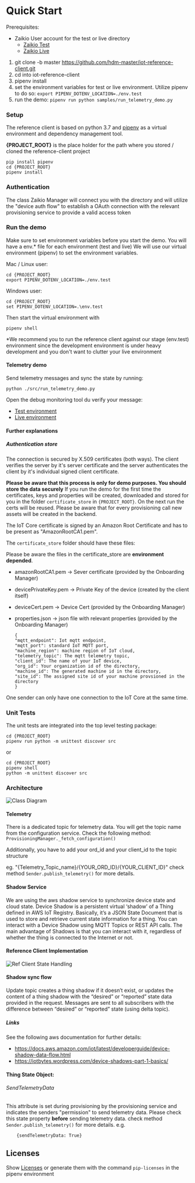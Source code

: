 # Quick Start
Prerequisites: 
- Zaikio User account for the test or live directory
    - [Zaikio Test](https://directory.sandbox.zaikio.com)
    - [Zaikio Live](https://directory.zaikio.com)
1. git clone -b master https://github.com/hdm-master/iot-reference-client.git
2. cd into iot-reference-client
3. pipenv install
4. set the environment variables for test or live environment. Utilize pipenv to do so: ```export
 PIPENV_DOTENV_LOCATION=./env.test```
5. run the demo: ```pipenv run python samples/run_telemetry_demo.py```   


### Setup
The reference client is based on python 3.7 and [pipenv](https://pipenv-fork.readthedocs.io/en/latest/)
as a virtual environment and dependency management tool.

**{PROJECT_ROOT}** is the place holder for the path where you stored / cloned the reference-client project
        
    pip install pipenv
    cd {PROJECT_ROOT} 
    pipenv install

### Authentication
The class Zaikio Manager will connect you with the directory and will utilize the "device auth flow" to
establish a OAuth connection with the relevant provisioning service to provide a valid access token

### Run the demo   
Make sure to set environment variables before you start the demo.
You will have a env.* file for each environment (test and live)
We will use our virtual environment (pipenv) to set the environment variables.


Mac / Linux user: 

    cd {PROJECT_ROOT} 
    export PIPENV_DOTENV_LOCATION=./env.test  
    
Windows user: 

    cd {PROJECT_ROOT} 
    set PIPENV_DOTENV_LOCATION=.\env.test  


Then start the virtual environment with

    pipenv shell
    
        
*We recommend you to run the reference client against our stage (env.test) environment 
since the development environment is under heavy development and you don't want to clutter your live environment 


#### Telemetry demo

Send telemetry messages and sync the state by running:

    python ./src/run_telemetry_demo.py


Open the debug monitoring tool du verify your message:
 - [Test environment](http://monitor.iot.stg.connectprint.cloud) 
 - [Live environment](https://monitor.iot.connectprint.cloud) 



#### Further explanations

##### Authentication store

The connection is secured by X.509 certificates (both ways). The client verifies the
server by it's server certificate and the server authenticates the client by
it's individual signed client certificate.


**Please be aware that this process is only for demo purposes. You should store the data securely** 
If you run the demo for the first time the certificates, keys and properties will be created, downloaded and stored
 for you in the folder ```certificate_store``` in ```{PROJECT_ROOT}```. 
On the next run the certs will be reused.
Please be aware that for every provisioning call new assets will be created in the backend.

The IoT Core certificate is signed by an Amazon Root Certificate and has to be
present as "AmazonRootCA1.pem".

The ```certificate_store``` folder should have these files:

Please be aware the files in the certificate_store are **environment depended**.

- amazonRootCA1.pem -> Sever certificate (provided by the Onboarding Manager)
- devicePrivateKey.pem -> Private Key of the device (created by the client itself)
- deviceCert.pem -> Device Cert (provided by the Onboarding Manager)
- properties.json -> json file with relevant properties (provided by the Onboarding Manager)

      {
      "mqtt_endpoint": Iot mqtt endpoint,
      "mqtt_port": standard IoT MQTT port,
      "machine_region": machine region of IoT cloud,
      "telemetry_topic": The mqtt telemetry topic,
      "client_id": The name of your IoT device,
      "org_id": Your organization id of the directory,
      "machine_id": The generated machine id in the directory,
      "site_id": The assigned site id of your machine provsioned in the directory
      }



One sender can only have one connection to the IoT Core at the same time.

### Unit Tests

The unit tests are integrated into the top level testing package:

    cd {PROJECT_ROOT}
    pipenv run python -m unittest discover src
    
or    
    
    cd {PROJECT_ROOT}
    pipenv shell
    python -m unittest discover src


### Architecture
![Class Diagram](http://www.plantuml.com/plantuml/proxy?cache=no&src=https://raw.github.com/hdm-master/iot-reference-client/master/docs/cd-iot_assets.puml)
#### Telemetry
There is a dedicated topic for telemetry data. You will get the topic name from the configuration service. 
Check the following method: ```ProvisioningManager._fetch_configuration()```

Additionally, you have to add your ord_id and your client_id to the topic structure

eg. "{Telemetry_Topic_name}/{YOUR_ORD_ID}/{YOUR_CLIENT_ID}"
check method ```Sender.publish_telemetry()``` for more details.

#### Shadow Service

We are using the aws shadow service to synchronize device state and cloud state.
Device Shadow is a persistent virtual ‘shadow’ of a Thing defined in AWS IoT Registry. 
Basically, it’s a JSON State Document that is used to store and retrieve current state information for a thing. 
You can interact with a Device Shadow using MQTT Topics or REST API calls. 
The main advantage of Shadows is that you can interact with it, 
regardless of whether the thing is connected to the Internet or not. 

#### Reference Client Implementation 

![Ref Client State Handling](http://www.plantuml.com/plantuml/proxy?cache=no&src=https://raw.github.com/hdm-master/iot-reference-client/master/docs/sq-state-handling.puml)

#### Shadow sync flow

Update topic creates a thing shadow if it doesn’t exist, 
or updates the content of a thing shadow with the “desired” or “reported” state data provided in the request. 
Messages are sent to all subscribers with the difference between “desired” or “reported” state (using delta topic).

##### Links
See the following aws documentation for further details:
- https://docs.aws.amazon.com/iot/latest/developerguide/device-shadow-data-flow.html
- https://iotbytes.wordpress.com/device-shadows-part-1-basics/

#### Thing State Object:

###### SendTelemetryData
This attribute is set during provisioning by the provisioning service and indicates the senders "permission" to send 
telemetry data. 
Please check this state property **before** sending telemetry data.
check method ```Sender.publish_telemetry()``` for more details.
e.g.

        {sendTelemetryData: True}


## Licenses
Show [Licenses](./docs/licenses.txt) or generate them with the command ``pip-licenses`` in the pipenv environment

